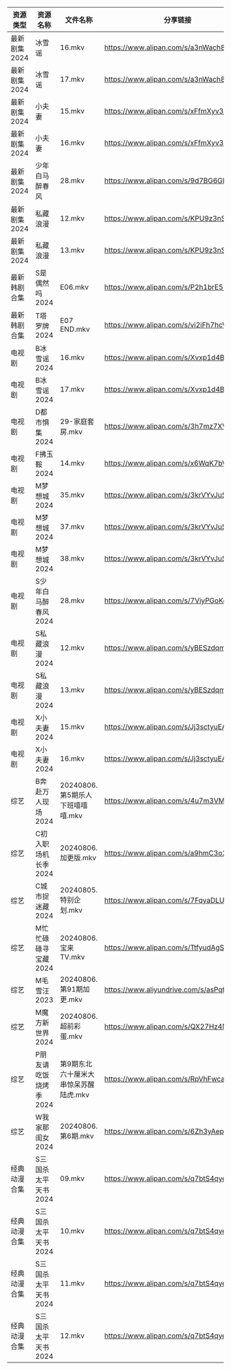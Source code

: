 | 资源类型     | 资源名称          | 文件名称                    | 分享链接                                      | 更新时间                |
| -------- | ------------- | ----------------------- | ----------------------------------------- | ------------------- |
| 最新剧集2024 | 冰雪谣           | 16.mkv                  | https://www.alipan.com/s/a3nWach8tii      | 2024-08-06 19:10:32 |
| 最新剧集2024 | 冰雪谣           | 17.mkv                  | https://www.alipan.com/s/a3nWach8tii      | 2024-08-06 19:10:31 |
| 最新剧集2024 | 小夫妻           | 15.mkv                  | https://www.alipan.com/s/xFfmXyv3NYs      | 2024-08-06 20:10:43 |
| 最新剧集2024 | 小夫妻           | 16.mkv                  | https://www.alipan.com/s/xFfmXyv3NYs      | 2024-08-06 20:10:43 |
| 最新剧集2024 | 少年白马醉春风       | 28.mkv                  | https://www.alipan.com/s/9d7BG6GPNRK      | 2024-08-06 14:10:44 |
| 最新剧集2024 | 私藏浪漫          | 12.mkv                  | https://www.alipan.com/s/KPU9z3nSh1b      | 2024-08-06 20:10:49 |
| 最新剧集2024 | 私藏浪漫          | 13.mkv                  | https://www.alipan.com/s/KPU9z3nSh1b      | 2024-08-06 20:10:48 |
| 最新韩剧合集   | S是偶然吗2024     | E06.mkv                 | https://www.alipan.com/s/P2h1brE579G      | 2024-08-06 22:06:38 |
| 最新韩剧合集   | T塔罗牌2024      | E07 END.mkv             | https://www.alipan.com/s/vi2iFh7hcV5      | 2024-08-06 12:06:38 |
| 电视剧      | B冰雪谣2024      | 16.mkv                  | https://www.alipan.com/s/Xvxp1d4B5iQ      | 2024-08-06 19:05:07 |
| 电视剧      | B冰雪谣2024      | 17.mkv                  | https://www.alipan.com/s/Xvxp1d4B5iQ      | 2024-08-06 19:05:06 |
| 电视剧      | D都市惧集2024     | 29-家庭套房.mkv             | https://www.alipan.com/s/3h7mz7XVT7D      | 2024-08-06 14:05:30 |
| 电视剧      | F拂玉鞍2024      | 14.mkv                  | https://www.alipan.com/s/x6WqK7bVEBd      | 2024-08-06 19:05:39 |
| 电视剧      | M梦想城2024      | 35.mkv                  | https://www.alipan.com/s/3krVYvJuSK6      | 2024-08-06 00:06:02 |
| 电视剧      | M梦想城2024      | 37.mkv                  | https://www.alipan.com/s/3krVYvJuSK6      | 2024-08-06 22:06:05 |
| 电视剧      | M梦想城2024      | 38.mkv                  | https://www.alipan.com/s/3krVYvJuSK6      | 2024-08-06 22:06:05 |
| 电视剧      | S少年白马醉春风2024  | 28.mkv                  | https://www.alipan.com/s/7ViyPGoKdyN      | 2024-08-06 14:06:37 |
| 电视剧      | S私藏浪漫2024     | 12.mkv                  | https://www.alipan.com/s/yBESzdqmKM1      | 2024-08-06 20:06:54 |
| 电视剧      | S私藏浪漫2024     | 13.mkv                  | https://www.alipan.com/s/yBESzdqmKM1      | 2024-08-06 20:06:54 |
| 电视剧      | X小夫妻2024      | 15.mkv                  | https://www.alipan.com/s/Jj3sctyuEAY      | 2024-08-06 20:07:21 |
| 电视剧      | X小夫妻2024      | 16.mkv                  | https://www.alipan.com/s/Jj3sctyuEAY      | 2024-08-06 20:07:21 |
| 综艺       | B奔赴万人现场2024   | 20240806.第5期乐人下班嘻嘻嘻.mkv | https://www.alipan.com/s/4u7m3VMcqux      | 2024-08-06 14:07:52 |
| 综艺       | C初入职场机长季2024  | 20240806.加更版.mkv        | https://www.alipan.com/s/a9hmC3o2B18      | 2024-08-06 14:08:06 |
| 综艺       | C城市捉迷藏2024    | 20240805.特别企划.mkv       | https://www.alipan.com/s/7FqyaDLUvoi      | 2024-08-06 14:08:09 |
| 综艺       | M忙忙碌碌寻宝藏2024  | 20240806.宝来TV.mkv       | https://www.alipan.com/s/TtfyudAgS8v      | 2024-08-06 14:08:38 |
| 综艺       | M毛雪汪2023      | 20240806.第91期加更.mkv     | https://www.aliyundrive.com/s/asPqfgPRqAg | 2024-08-06 14:08:42 |
| 综艺       | M魔方新世界2024    | 20240806.超前彩蛋.mkv       | https://www.alipan.com/s/QX27Hz4Mb8P      | 2024-08-06 14:08:47 |
| 综艺       | P朋友请吃饭烧烤季2024 | 第9期东北六十厘米大串惊呆苏醒陆虎.mkv   | https://www.alipan.com/s/RpVhFwcaT8c      | 2024-08-06 19:08:47 |
| 综艺       | W我家那闺女2024    | 20240806.第6期.mkv        | https://www.alipan.com/s/6Zh3yAep1kC      | 2024-08-06 14:09:32 |
| 经典动漫合集   | S三国杀太平天书2024  | 09.mkv                  | https://www.alipan.com/s/q7btS4qyetz      | 2024-08-06 12:06:09 |
| 经典动漫合集   | S三国杀太平天书2024  | 10.mkv                  | https://www.alipan.com/s/q7btS4qyetz      | 2024-08-06 18:06:23 |
| 经典动漫合集   | S三国杀太平天书2024  | 11.mkv                  | https://www.alipan.com/s/q7btS4qyetz      | 2024-08-06 18:06:22 |
| 经典动漫合集   | S三国杀太平天书2024  | 12.mkv                  | https://www.alipan.com/s/q7btS4qyetz      | 2024-08-06 18:06:22 |

